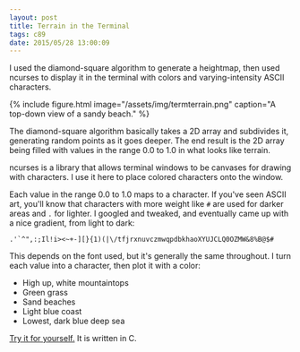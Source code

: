 ```yaml
---
layout: post
title: Terrain in the Terminal
tags: c89
date: 2015/05/28 13:00:09
---
```


I used the diamond-square algorithm to generate a heightmap, then used ncurses to display it in the terminal with colors and varying-intensity ASCII characters.

{% include figure.html
  image="/assets/img/termterrain.png"
  caption="A top-down view of a sandy beach."
%}

<!--more-->

The diamond-square algorithm basically takes a 2D array and subdivides it, generating random points as it goes deeper. The end result is the 2D array being filled with values in the range 0.0 to 1.0 in what looks like terrain.

ncurses is a library that allows terminal windows to be canvases for drawing with characters. I use it here to place colored characters onto the window.

Each value in the range 0.0 to 1.0 maps to a character. If you've seen ASCII art, you'll know that characters with more weight like `#` are used for darker areas and `.` for lighter. I googled and tweaked, and eventually came up with a nice gradient, from light to dark:

``.'`^",:;Il!i><~+-][}{1)(|\/tfjrxnuvczmwqpdbkhaoXYUJCLQ0OZMW&8%B@$#``

This depends on the font used, but it's generally the same throughout. I turn each value into a character, then plot it with a color:

* High up, white mountaintops
* Green grass
* Sand beaches
* Light blue coast
* Lowest, dark blue deep sea

[Try it for yourself.](//github.com/hypevhs/term-terrain) It is written in C.

